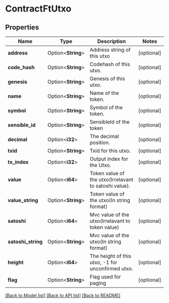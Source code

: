 # ContractFtUtxo

## Properties

Name | Type | Description | Notes
------------ | ------------- | ------------- | -------------
**address** | Option<**String**> | Address string of this utxo | [optional]
**code_hash** | Option<**String**> | Codehash of this utxo. | [optional]
**genesis** | Option<**String**> | Genesis of this utxo. | [optional]
**name** | Option<**String**> | Name of the token. | [optional]
**symbol** | Option<**String**> | Symbol of the token. | [optional]
**sensible_id** | Option<**String**> | SensibleId of the token | [optional]
**decimal** | Option<**i32**> | The decimal position. | [optional]
**txid** | Option<**String**> | Txid for this utxo. | [optional]
**tx_index** | Option<**i32**> | Output index for the Utxo. | [optional]
**value** | Option<**i64**> | Token value of the utxo(Irrelavant to satoshi value). | [optional]
**value_string** | Option<**String**> | Token value of the utxo(In string format) | [optional]
**satoshi** | Option<**i64**> | Mvc value of the utxo(Irrelavant to token value) | [optional]
**satoshi_string** | Option<**String**> | Mvc value of the utxo(In string format) | [optional]
**height** | Option<**i64**> | The height of this utxo, -1 for unconfirmed utxo. | [optional]
**flag** | Option<**String**> | Flag used for paging | [optional]

[[Back to Model list]](../README.md#documentation-for-models) [[Back to API list]](../README.md#documentation-for-api-endpoints) [[Back to README]](../README.md)


